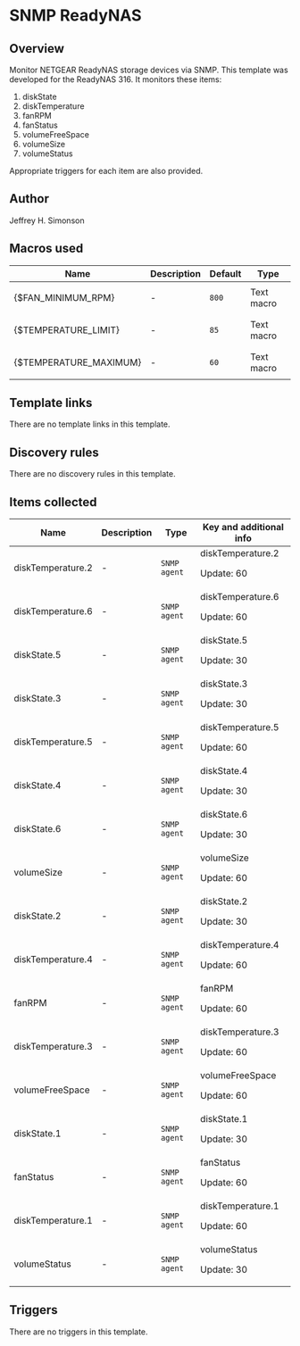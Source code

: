 # SNMP ReadyNAS

## Overview

Monitor NETGEAR ReadyNAS storage devices via SNMP. This template was developed for the ReadyNAS 316. It monitors these items:


1. diskState
2. diskTemperature
3. fanRPM
4. fanStatus
5. volumeFreeSpace
6. volumeSize
7. volumeStatus


Appropriate triggers for each item are also provided.



## Author

Jeffrey H. Simonson

## Macros used

|Name|Description|Default|Type|
|----|-----------|-------|----|
|{$FAN_MINIMUM_RPM}|<p>-</p>|`800`|Text macro|
|{$TEMPERATURE_LIMIT}|<p>-</p>|`85`|Text macro|
|{$TEMPERATURE_MAXIMUM}|<p>-</p>|`60`|Text macro|
## Template links

There are no template links in this template.

## Discovery rules

There are no discovery rules in this template.

## Items collected

|Name|Description|Type|Key and additional info|
|----|-----------|----|----|
|diskTemperature.2|<p>-</p>|`SNMP agent`|diskTemperature.2<p>Update: 60</p>|
|diskTemperature.6|<p>-</p>|`SNMP agent`|diskTemperature.6<p>Update: 60</p>|
|diskState.5|<p>-</p>|`SNMP agent`|diskState.5<p>Update: 30</p>|
|diskState.3|<p>-</p>|`SNMP agent`|diskState.3<p>Update: 30</p>|
|diskTemperature.5|<p>-</p>|`SNMP agent`|diskTemperature.5<p>Update: 60</p>|
|diskState.4|<p>-</p>|`SNMP agent`|diskState.4<p>Update: 30</p>|
|diskState.6|<p>-</p>|`SNMP agent`|diskState.6<p>Update: 30</p>|
|volumeSize|<p>-</p>|`SNMP agent`|volumeSize<p>Update: 60</p>|
|diskState.2|<p>-</p>|`SNMP agent`|diskState.2<p>Update: 30</p>|
|diskTemperature.4|<p>-</p>|`SNMP agent`|diskTemperature.4<p>Update: 60</p>|
|fanRPM|<p>-</p>|`SNMP agent`|fanRPM<p>Update: 60</p>|
|diskTemperature.3|<p>-</p>|`SNMP agent`|diskTemperature.3<p>Update: 60</p>|
|volumeFreeSpace|<p>-</p>|`SNMP agent`|volumeFreeSpace<p>Update: 60</p>|
|diskState.1|<p>-</p>|`SNMP agent`|diskState.1<p>Update: 30</p>|
|fanStatus|<p>-</p>|`SNMP agent`|fanStatus<p>Update: 60</p>|
|diskTemperature.1|<p>-</p>|`SNMP agent`|diskTemperature.1<p>Update: 60</p>|
|volumeStatus|<p>-</p>|`SNMP agent`|volumeStatus<p>Update: 30</p>|
## Triggers

There are no triggers in this template.

